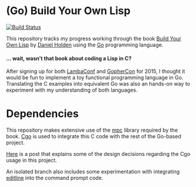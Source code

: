 # (Go) Build Your Own Lisp
[![Build Status](https://api.travis-ci.org/sunzenshen/go-build-your-own-lisp.png?branch=master)](https://travis-ci.org/sunzenshen/go-build-your-own-lisp)

This repository tracks my progress working through the book [Build Your Own Lisp](http://buildyourownlisp.com) by [Daniel Holden](https://github.com/orangeduck) using the [Go](http://golang.org) programming language.

#### ... wait, wasn’t that book about coding a Lisp in C?

After signing up for both [LambaConf](http://www.degoesconsulting.com/lambdaconf-2015/) and [GopherCon](http://gophercon.com/) for 2015, I thought it would be fun to implement a toy functional programming language in Go. Translating the C examples into equivalent Go was also an hands-on way to experiment with my understanding of both languages.

# Dependencies

This repository makes extensive use of the [mpc](https://github.com/orangeduck/mpc) library required by the book. [Cgo](http://golang.org/cmd/cgo/) is used to integrate this C code with the rest of the Go-based project.

[Here](http://sunzenshen.github.io/tutorials/2015/05/09/cgotchas-intro.html) is a post that explains some of the design decisions regarding the Cgo usage in this project.

An isolated branch also includes some experimentation with integrating [editline](https://github.com/troglobit/editline) into the command prompt code.
